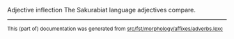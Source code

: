 Adjective inflection
The Sakurabiat language adjectives compare.

* * *

<small>This (part of) documentation was generated from [src/fst/morphology/affixes/adverbs.lexc](https://github.com/giellalt/lang-skf/blob/main/src/fst/morphology/affixes/adverbs.lexc)</small>
